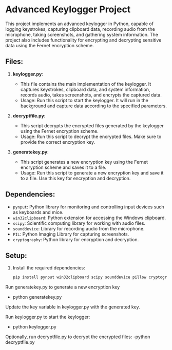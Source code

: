 # Advanced Keylogger Project

This project implements an advanced keylogger in Python, capable of logging keystrokes, capturing clipboard data, recording audio from the microphone, taking screenshots, and gathering system information. The project also includes functionality for encrypting and decrypting sensitive data using the Fernet encryption scheme.

## Files:

1. **keylogger.py**: 
   - This file contains the main implementation of the keylogger. It captures keystrokes, clipboard data, and system information, records audio, takes screenshots, and encrypts the captured data.
   - Usage: Run this script to start the keylogger. It will run in the background and capture data according to the specified parameters.

2. **decryptfile.py**:
   - This script decrypts the encrypted files generated by the keylogger using the Fernet encryption scheme.
   - Usage: Run this script to decrypt the encrypted files. Make sure to provide the correct encryption key.

3. **generatekey.py**:
   - This script generates a new encryption key using the Fernet encryption scheme and saves it to a file.
   - Usage: Run this script to generate a new encryption key and save it to a file. Use this key for encryption and decryption.

## Dependencies:

- `pynput`: Python library for monitoring and controlling input devices such as keyboards and mice.
- `win32clipboard`: Python extension for accessing the Windows clipboard.
- `scipy`: Scientific computing library for working with audio files.
- `sounddevice`: Library for recording audio from the microphone.
- `PIL`: Python Imaging Library for capturing screenshots.
- `cryptography`: Python library for encryption and decryption.

## Setup:

1. Install the required dependencies:
   ```bash
   pip install pynput win32clipboard scipy sounddevice pillow cryptography
   
Run generatekey.py to generate a new encryption key
- python generatekey.py

Update the key variable in keylogger.py with the generated key.

Run keylogger.py to start the keylogger:
- python keylogger.py

Optionally, run decryptfile.py to decrypt the encrypted files:
-python decryptfile.py



